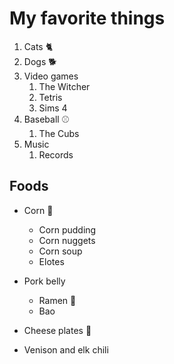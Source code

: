 # My favorite things

1. Cats :cat2:
2. Dogs :dog2:
3. Video games 
   1. The Witcher
   2. Tetris
   3. Sims 4
4. Baseball :baseball:
   1. The Cubs
5. Music 
   1. Records

## Foods

- Corn :corn:
  - Corn pudding
  - Corn nuggets
  - Corn soup
  - Elotes
  
- Pork belly
  - Ramen :ramen:
  - Bao
  
- Cheese plates :cheese:
- Venison and elk chili

 
  
 

